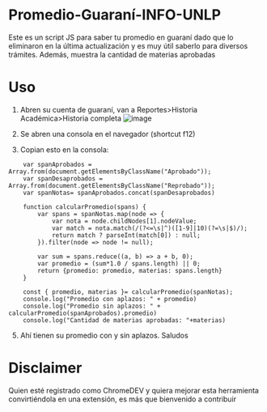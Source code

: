 # Promedio-Guaraní-INFO-UNLP
Este es un script JS para saber tu promedio en guaraní dado que lo eliminaron en la última actualización y es muy útil saberlo para diversos trámites. Además, muestra la cantidad de materias aprobadas

# Uso 
1) Abren su cuenta de guaraní, van a Reportes>Historia Académica>Historia completa
   ![image](https://github.com/tanevitch/Promedio-Guaran-INFO-UNLP/assets/66225963/7caa219b-b82e-4396-a3fa-98169ab0fd7a)

3) Se abren una consola en el navegador (shortcut f12)
4) Copian esto en la consola:

```
    var spanAprobados = Array.from(document.getElementsByClassName("Aprobado"));
    var spanDesaprobados = Array.from(document.getElementsByClassName("Reprobado"));
    var spanNotas= spanAprobados.concat(spanDesaprobados)

    function calcularPromedio(spans) {
        var spans = spanNotas.map(node => {
            var nota = node.childNodes[1].nodeValue;
            var match = nota.match(/(?<=\s|^)([1-9]|10)(?=\s|$)/);
            return match ? parseInt(match[0]) : null;
        }).filter(node => node != null);
        
        var sum = spans.reduce((a, b) => a + b, 0);
        var promedio = (sum*1.0 / spans.length) || 0;
        return {promedio: promedio, materias: spans.length}
    }

    const { promedio, materias }= calcularPromedio(spanNotas);
    console.log("Promedio con aplazos: " + promedio)
    console.log("Promedio sin aplazos: " + calcularPromedio(spanAprobados).promedio)
    console.log("Cantidad de materias aprobadas: "+materias)
```
5) Ahí tienen su promedio con y sin aplazos. Saludos

# Disclaimer 
Quien esté registrado como ChromeDEV y quiera mejorar esta herramienta convirtiéndola en una extensión, es más que bienvenido a contribuir
